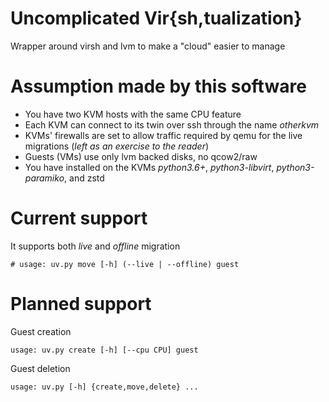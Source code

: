 # Uncomplicated Vir{sh,tualization}

Wrapper around virsh and lvm to make a "cloud" easier to manage

# Assumption made by this software

* You have two KVM hosts with the same CPU feature
* Each KVM can connect to its twin over ssh through the name *otherkvm*
* KVMs' firewalls are set to allow traffic required by qemu for the live migrations (*left as an exercise to the reader*)
* Guests (VMs) use only lvm backed disks, no qcow2/raw
* You have installed on the KVMs *python3.6+*, *python3-libvirt*, *python3-paramiko*, and zstd

# Current support

It supports both *live* and *offline* migration

```
# usage: uv.py move [-h] (--live | --offline) guest
```

# Planned support

Guest creation
```
usage: uv.py create [-h] [--cpu CPU] guest
```

Guest deletion

```
usage: uv.py [-h] {create,move,delete} ...
```
